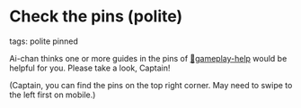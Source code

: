 # Check the pins (polite)
tags: polite pinned

Ai-chan thinks one or more guides in the pins of [💁gameplay-help](https://discord.com/channels/418652140454674432/430057371641970708) would be helpful for you. Please take a look, Captain!

(Captain, you can find the pins on the top right corner. May need to swipe to the left first on mobile.)